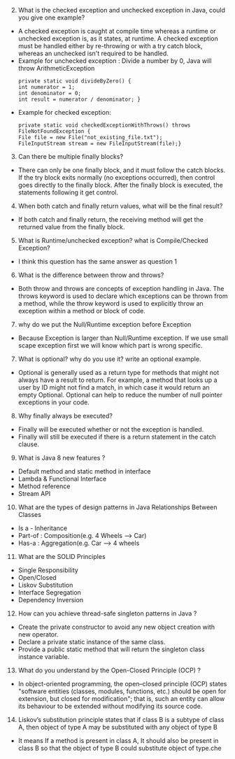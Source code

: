 2.  What is the checked exception and unchecked exception in Java, could you give one example?
* A checked exception is caught at compile time whereas a runtime or unchecked exception is, as it states, at runtime. A checked exception must be handled either by re-throwing or with a try catch block, whereas an unchecked isn't required to be handled.
* Example for unchecked exception : Divide a number by 0, Java will throw ArithmeticException
  ```
  private static void divideByZero() {
  int numerator = 1;
  int denominator = 0;
  int result = numerator / denominator; }
  ```
* Example for checked exception:
   ```
  private static void checkedExceptionWithThrows() throws FileNotFoundException {
  File file = new File("not_existing_file.txt");
  FileInputStream stream = new FileInputStream(file);}
  ```
3. Can there be multiple finally blocks?
* There can only be one finally block, and it must follow the catch blocks. If the try block exits normally (no exceptions occurred), then control goes directly to the finally block. After the finally block is executed, the statements following it get control.

4. When both catch and finally return values, what will be the final result?
* If both catch and finally return, the receiving method will get the returned value from the finally block.

5. What is Runtime/unchecked exception? what is Compile/Checked Exception?
* I think this question has the same answer as question 1
6. What is the difference between throw and throws?
* Both throw and throws are concepts of exception handling in Java. The throws keyword is used to declare which exceptions can be thrown from a method, while the throw keyword is used to explicitly throw an exception within a method or block of code.

7. why do we put the Null/Runtime exception before Exception
* Because Exception is larger than Null/Runtime exception. If we use small scape exception first we will know which part is wrong specific.
7. What is optional? why do you use it? write an optional example.
* Optional is generally used as a return type for methods that might not always have a result to return. For example, a method that looks up a user by ID might not find a match, in which case it would return an empty Optional. Optional can help to reduce the number of null pointer exceptions in your code.
8. Why finally always be executed?
* Finally will be executed whether or not the exception is handled.
* Finally will still be executed if there is a return statement in the catch clause.
9. What is Java 8 new features ?
* Default method and static method in interface
* Lambda & Functional Interface
* Method reference
* Stream API
10. What are the types of design patterns in Java
    Relationships Between Classes

* Is a - Inheritance
* Part-of : Composition(e.g. 4 Wheels --> Car)
* Has-a : Aggregation(e.g. Car --> 4 wheels
11. What are the SOLID Principles
* Single Responsibility
* Open/Closed
* Liskov Substitution
* Interface Segregation
* Dependency Inversion
12. How can you achieve thread-safe singleton patterns in Java ?
* Create the private constructor to avoid any new object creation with new operator.
* Declare a private static instance of the same class.
* Provide a public static method that will return the singleton class instance variable.
13. What do you understand by the Open-Closed Principle (OCP) ?
* In object-oriented programming, the open–closed principle (OCP) states "software entities (classes, modules, functions, etc.) should be open for extension, but closed for modification"; that is, such an entity can allow its behaviour to be extended without modifying its source code.
14. Liskov’s substitution principle states that if class B is a subtype of class A, then object of type A may be substituted with any object of type B
* It means If a method is present in class A, It should also be present in class B so that the object of type B could substitute object of type.che